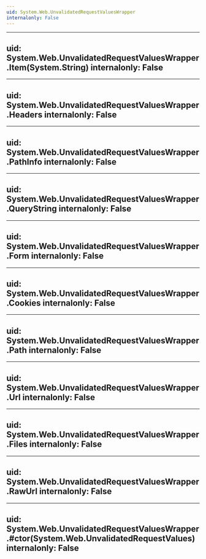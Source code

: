 ```yaml
---
uid: System.Web.UnvalidatedRequestValuesWrapper
internalonly: False
---
```


---
uid: System.Web.UnvalidatedRequestValuesWrapper.Item(System.String)
internalonly: False
---

---
uid: System.Web.UnvalidatedRequestValuesWrapper.Headers
internalonly: False
---

---
uid: System.Web.UnvalidatedRequestValuesWrapper.PathInfo
internalonly: False
---

---
uid: System.Web.UnvalidatedRequestValuesWrapper.QueryString
internalonly: False
---

---
uid: System.Web.UnvalidatedRequestValuesWrapper.Form
internalonly: False
---

---
uid: System.Web.UnvalidatedRequestValuesWrapper.Cookies
internalonly: False
---

---
uid: System.Web.UnvalidatedRequestValuesWrapper.Path
internalonly: False
---

---
uid: System.Web.UnvalidatedRequestValuesWrapper.Url
internalonly: False
---

---
uid: System.Web.UnvalidatedRequestValuesWrapper.Files
internalonly: False
---

---
uid: System.Web.UnvalidatedRequestValuesWrapper.RawUrl
internalonly: False
---

---
uid: System.Web.UnvalidatedRequestValuesWrapper.#ctor(System.Web.UnvalidatedRequestValues)
internalonly: False
---
